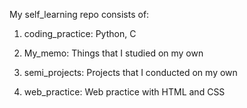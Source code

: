 My self_learning repo consists of:

1. coding_practice: Python, C

2. My_memo: Things that I studied on my own

3. semi_projects: Projects that I conducted on my own

4. web_practice: Web practice with HTML and CSS
